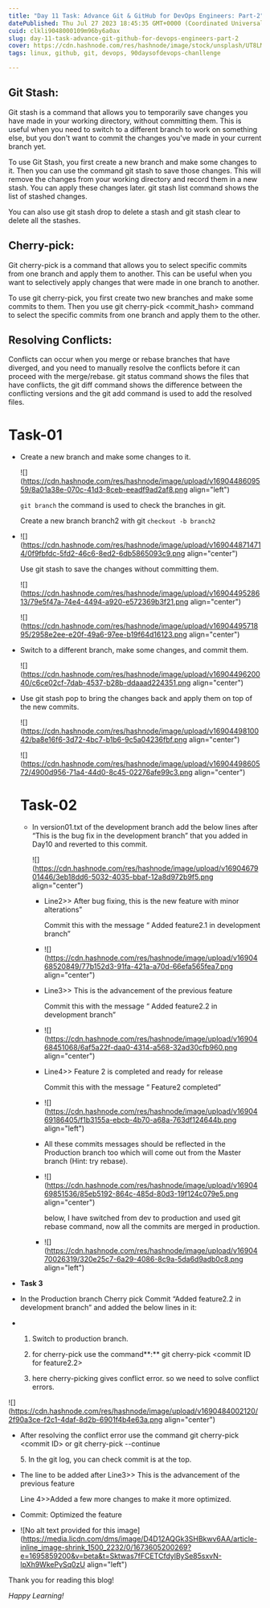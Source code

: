 ```yaml
---
title: "Day 11 Task: Advance Git & GitHub for DevOps Engineers: Part-2"
datePublished: Thu Jul 27 2023 18:45:35 GMT+0000 (Coordinated Universal Time)
cuid: clkli9048000109m96by6a0ax
slug: day-11-task-advance-git-github-for-devops-engineers-part-2
cover: https://cdn.hashnode.com/res/hashnode/image/stock/unsplash/UT8LMo-wlyk/upload/9689d84f7a58a476c4d1a53fd1bff715.jpeg
tags: linux, github, git, devops, 90daysofdevops-chanllenge

---
```


## Git Stash:

Git stash is a command that allows you to temporarily save changes you have made in your working directory, without committing them. This is useful when you need to switch to a different branch to work on something else, but you don't want to commit the changes you've made in your current branch yet.

To use Git Stash, you first create a new branch and make some changes to it. Then you can use the command git stash to save those changes. This will remove the changes from your working directory and record them in a new stash. You can apply these changes later. git stash list command shows the list of stashed changes.

You can also use git stash drop to delete a stash and git stash clear to delete all the stashes.

## Cherry-pick:

Git cherry-pick is a command that allows you to select specific commits from one branch and apply them to another. This can be useful when you want to selectively apply changes that were made in one branch to another.

To use git cherry-pick, you first create two new branches and make some commits to them. Then you use git cherry-pick &lt;commit\_hash&gt; command to select the specific commits from one branch and apply them to the other.

## Resolving Conflicts:

Conflicts can occur when you merge or rebase branches that have diverged, and you need to manually resolve the conflicts before it can proceed with the merge/rebase. git status command shows the files that have conflicts, the git diff command shows the difference between the conflicting versions and the git add command is used to add the resolved files.

# Task-01

* Create a new branch and make some changes to it.
    
    ![](https://cdn.hashnode.com/res/hashnode/image/upload/v1690448609559/8a01a38e-070c-41d3-8ceb-eeadf9ad2af8.png align="left")
    
    `git branch` the command is used to check the branches in git.
    
    Create a new branch branch2 with git `checkout -b branch2`
    
* ![](https://cdn.hashnode.com/res/hashnode/image/upload/v1690448714714/0f9fbfdc-5fd2-46c6-8ed2-6db5865093c9.png align="center")
    
    Use git stash to save the changes without committing them.
    
    ![](https://cdn.hashnode.com/res/hashnode/image/upload/v1690449528613/79e5f47a-74e4-4494-a920-e572369b3f21.png align="center")
    
    ![](https://cdn.hashnode.com/res/hashnode/image/upload/v1690449571895/2958e2ee-e20f-49a6-97ee-b19f64d16123.png align="center")
    
* Switch to a different branch, make some changes, and commit them.
    
    ![](https://cdn.hashnode.com/res/hashnode/image/upload/v1690449620040/c6ce02cf-7dab-4537-b28b-ddaaad224351.png align="center")
    
* Use git stash pop to bring the changes back and apply them on top of the new commits.
    
    ![](https://cdn.hashnode.com/res/hashnode/image/upload/v1690449810042/ba8e16f6-3d72-4bc7-b1b6-9c5a04236fbf.png align="center")
    
    ![](https://cdn.hashnode.com/res/hashnode/image/upload/v1690449860572/4900d956-71a4-44d0-8c45-02276afe99c3.png align="center")
    
    # Task-02
    
    * In version01.txt of the development branch add the below lines after “This is the bug fix in the development branch” that you added in Day10 and reverted to this commit.
        
        ![](https://cdn.hashnode.com/res/hashnode/image/upload/v1690467901446/3eb18dd6-5032-4035-bbaf-12a8d972b9f5.png align="center")
        
        * Line2&gt;&gt; After bug fixing, this is the new feature with minor alterations”
            
            Commit this with the message “ Added feature2.1 in development branch”
            
        * ![](https://cdn.hashnode.com/res/hashnode/image/upload/v1690468520849/77b152d3-91fa-421a-a70d-66efa565fea7.png align="center")
            
        * Line3&gt;&gt; This is the advancement of the previous feature
            
            Commit this with the message “ Added feature2.2 in development branch”
            
        * ![](https://cdn.hashnode.com/res/hashnode/image/upload/v1690468451068/6af5a22f-daa0-4314-a568-32ad30cfb960.png align="center")
            
        * Line4&gt;&gt; Feature 2 is completed and ready for release
            
            Commit this with the message “ Feature2 completed”
            
        * ![](https://cdn.hashnode.com/res/hashnode/image/upload/v1690469186405/f1b3155a-ebcb-4b70-a68a-763df124644b.png align="left")
            
        * All these commits messages should be reflected in the Production branch too which will come out from the Master branch (Hint: try rebase).
            
        * ![](https://cdn.hashnode.com/res/hashnode/image/upload/v1690469851536/85eb5192-864c-485d-80d3-19f124c079e5.png align="center")
            
            below, I have switched from dev to production and used git rebase command, now all the commits are merged in production.
            
        * ![](https://cdn.hashnode.com/res/hashnode/image/upload/v1690470026319/320e25c7-6a29-4086-8c9a-5da6d9adb0c8.png align="left")
            
* **Task 3**
    
* In the Production branch Cherry pick Commit “Added feature2.2 in development branch” and added the below lines in it:
    
* 1. Switch to production branch.
        
    2. for cherry-pick use the command\*\*:\*\* git cherry-pick &lt;commit ID for feature2.2&gt;
        
    3. here cherry-picking gives conflict error. so we need to solve conflict errors.
        

![](https://cdn.hashnode.com/res/hashnode/image/upload/v1690484002120/2f90a3ce-f2c1-4daf-8d2b-6901f4b4e63a.png align="center")

* After resolving the conflict error use the command git cherry-pick &lt;commit ID&gt; or git cherry-pick --continue
    
    5\. In the git log, you can check commit is at the top.
    
* The line to be added after Line3&gt;&gt; This is the advancement of the previous feature
    
    Line 4&gt;&gt;Added a few more changes to make it more optimized.
    
* Commit: Optimized the feature
    
* ![No alt text provided for this image](https://media.licdn.com/dms/image/D4D12AQGk3SHBkwv6AA/article-inline_image-shrink_1500_2232/0/1673605200269?e=1695859200&v=beta&t=Sktwas7fFCETCfdylBySe85sxvN-lpXh9WkePySq0zU align="left")
    

Thank you for reading this blog!

*Happy Learning!*